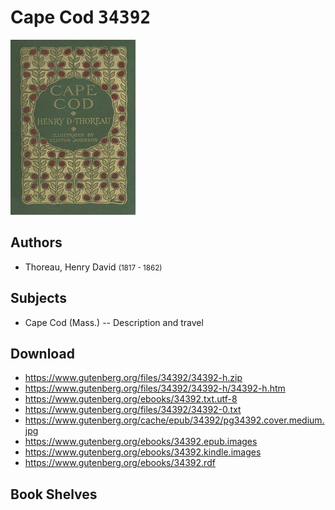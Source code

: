 # Cape Cod <kbd>34392</kbd>

![](./cover.medium.jpg "")

## Authors


 - Thoreau, Henry David <small>(1817 - 1862)</small>

## Subjects


 - Cape Cod (Mass.) -- Description and travel

## Download


 - https://www.gutenberg.org/files/34392/34392-h.zip
 - https://www.gutenberg.org/files/34392/34392-h/34392-h.htm
 - https://www.gutenberg.org/ebooks/34392.txt.utf-8
 - https://www.gutenberg.org/files/34392/34392-0.txt
 - https://www.gutenberg.org/cache/epub/34392/pg34392.cover.medium.jpg
 - https://www.gutenberg.org/ebooks/34392.epub.images
 - https://www.gutenberg.org/ebooks/34392.kindle.images
 - https://www.gutenberg.org/ebooks/34392.rdf

## Book Shelves


